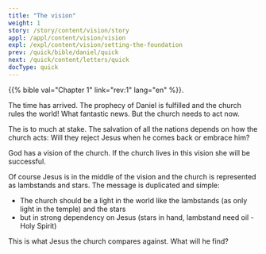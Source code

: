 ```yaml
---
title: "The vision"
weight: 1
story: /story/content/vision/story
appl: /appl/content/vision/vision
expl: /expl/content/vision/setting-the-foundation
prev: /quick/bible/daniel/quick
next: /quick/content/letters/quick
docType: quick
---
```


{{% bible val="Chapter 1" link="rev:1" lang="en" %}}.

The time has arrived. The prophecy of Daniel is fulfilled and the church rules the world! What fantastic news. But the church needs to act now.

The is to much at stake. The salvation of all the nations depends on how the church acts: Will they reject Jesus when he comes back or embrace him?

God has a vision of the church. If the church lives in this vision she will be successful.

Of course Jesus is in the middle of the vision and the church is represented as lambstands and stars. The message is duplicated and simple:
- The church should be a light in the world like the lambstands (as only light in the temple) and the stars
- but in strong dependency on Jesus (stars in hand, lambstand need oil - Holy Spirit)

This is what Jesus the church compares against. What will he find?